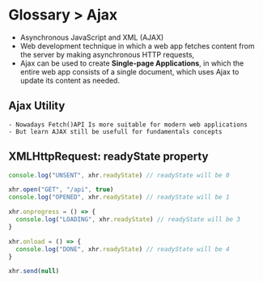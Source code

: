 # Glossary > Ajax

- Asynchronous JavaScript and XML (AJAX)
- Web development technique in which a web app fetches content from the server by making asynchronous HTTP requests,
- Ajax can be used to create **Single-page Applications**, in which the entire web app consists of a single document, which uses Ajax to update its content as needed.

## Ajax Utility

    - Nowadays Fetch()API Is more suitable for modern web applications
    - But learn AJAX still be usefull for fundamentals concepts

## XMLHttpRequest: readyState property

```js
console.log("UNSENT", xhr.readyState) // readyState will be 0

xhr.open("GET", "/api", true)
console.log("OPENED", xhr.readyState) // readyState will be 1

xhr.onprogress = () => {
  console.log("LOADING", xhr.readyState) // readyState will be 3
}

xhr.onload = () => {
  console.log("DONE", xhr.readyState) // readyState will be 4
}

xhr.send(null)
```
